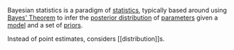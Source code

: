 Bayesian statistics is a paradigm of [statistics](./statistics.md), typically based around using [Bayes' Theorem](./bayes_theorem.md) to infer the [posterior distribution](./posterior_distribution.md) of [parameters](./statistical_parameter.md) given a [model](./statistical_statistical_model.md) and a set of [priors](./prior_distribution.md).

Instead of point estimates, considers [[distribution]]s.